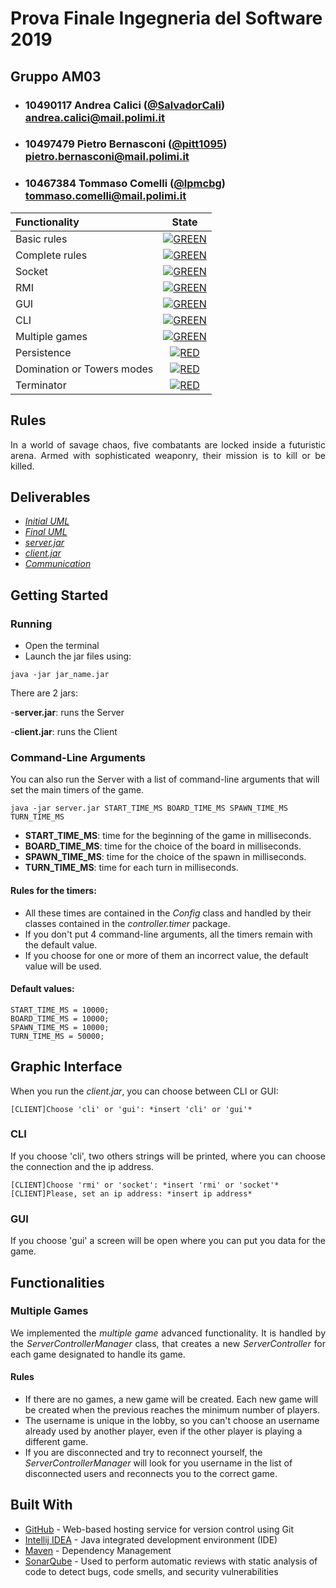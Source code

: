 # Prova Finale Ingegneria del Software 2019
## Gruppo AM03

- ###   10490117    Andrea Calici ([@SalvadorCali](https://github.com/SalvadorCali))<br>andrea.calici@mail.polimi.it
- ###   10497479    Pietro Bernasconi ([@pitt1095](https://github.com/pitt1095))<br>pietro.bernasconi@mail.polimi.it
- ###   10467384    Tommaso Comelli ([@lpmcbg](https://github.com/lpmcbg))<br>tommaso.comelli@mail.polimi.it

| Functionality | State |
|:-----------------------|:------------------------------------:|
| Basic rules | [![GREEN](https://placehold.it/15/44bb44/44bb44)](#) |
| Complete rules | [![GREEN](https://placehold.it/15/44bb44/44bb44)](#) |
| Socket | [![GREEN](https://placehold.it/15/44bb44/44bb44)](#) |
| RMI | [![GREEN](https://placehold.it/15/44bb44/44bb44)](#) |
| GUI | [![GREEN](https://placehold.it/15/44bb44/44bb44)](#) |
| CLI | [![GREEN](https://placehold.it/15/44bb44/44bb44)](#) |
| Multiple games | [![GREEN](https://placehold.it/15/44bb44/44bb44)](#) |
| Persistence | [![RED](https://placehold.it/15/f03c15/f03c15)](#) |
| Domination or Towers modes | [![RED](https://placehold.it/15/f03c15/f03c15)](#) |
| Terminator | [![RED](https://placehold.it/15/f03c15/f03c15)](#) |

<!--
[![RED](https://placehold.it/15/f03c15/f03c15)](#)
[![YELLOW](https://placehold.it/15/ffdd00/ffdd00)](#)
[![GREEN](https://placehold.it/15/44bb44/44bb44)](#)
-->

## Rules

<p text align="justify">In a world of savage chaos, five combatants are locked inside a futuristic arena. Armed with sophisticated weaponry, their mission is to kill or be killed.<p text align="justify">

## Deliverables

* [*Initial UML*](https://github.com/SalvadorCali/am03-ing-sw-2019-Bernasconi-Calici-Comelli/blob/master/deliverables/Initial-UML.pdf)
* [*Final UML*](https://github.com/SalvadorCali/am03-ing-sw-2019-Bernasconi-Calici-Comelli/blob/master/deliverables/Final-UML.pdf)
* [*server.jar*](https://github.com/SalvadorCali/am03-ing-sw-2019-Bernasconi-Calici-Comelli/blob/master/deliverables/server.jar)
* [*client.jar*](https://github.com/SalvadorCali/am03-ing-sw-2019-Bernasconi-Calici-Comelli/blob/master/deliverables/client.jar)
* [*Communication*](https://github.com/SalvadorCali/am03-ing-sw-2019-Bernasconi-Calici-Comelli/blob/master/deliverables/Communication.pdf)

## Getting Started

### Running

* Open the terminal
* Launch the jar files using:
```
java -jar jar_name.jar
```
There are 2 jars:

-**server.jar**: runs the Server

-**client.jar**: runs the Client

### Command-Line Arguments

You can also run the Server with a list of command-line arguments that will set the main timers of the game.
```
java -jar server.jar START_TIME_MS BOARD_TIME_MS SPAWN_TIME_MS TURN_TIME_MS
```
* **START_TIME_MS**: time for the beginning of the game in milliseconds.
* **BOARD_TIME_MS**: time for the choice of the board in milliseconds.
* **SPAWN_TIME_MS**: time for the choice of the spawn in milliseconds.
* **TURN_TIME_MS**: time for each turn in milliseconds.

#### Rules for the timers:

* All these times are contained in the <i>Config</i> class and handled by their classes contained in the <i>controller.timer</i> package. 
* If you don't put 4 command-line arguments, all the timers remain with the default value. 
* If you choose for one or more of them an incorrect value, the default value will be used.

#### Default values:
```
START_TIME_MS = 10000;
BOARD_TIME_MS = 10000;
SPAWN_TIME_MS = 10000;
TURN_TIME_MS = 50000;
```

## Graphic Interface

When you run the <i>client.jar</i>, you can choose between CLI or GUI:
```
[CLIENT]Choose 'cli' or 'gui': *insert 'cli' or 'gui'*
```

### CLI

<p text align="justify">If you choose 'cli', two others strings will be printed, where you can choose the connection and the ip address.<p text align="justify">
  
```
[CLIENT]Choose 'rmi' or 'socket': *insert 'rmi' or 'socket'*
[CLIENT]Please, set an ip address: *insert ip address*
```
  
### GUI

<p text align="justify">If you choose 'gui' a screen will be open where you can put you data for the game.<p text align="justify">

## Functionalities

### Multiple Games

<p text align="justify">We implemented the <i>multiple game</i> advanced functionality. It is handled by the <i>ServerControllerManager</i> class, that creates a new <i>ServerController</i> for each game designated to handle its game.<p text align="justify">

#### Rules

* If there are no games, a new game will be created. Each new game will be created when the previous reaches the minimum number of players.
* The username is unique in the lobby, so you can't choose an username already used by another player, even if the other player is playing a different game.
* If you are disconnected and try to reconnect yourself, the <i>ServerControllerManager</i> will look for you username in the list of disconnected users and reconnects you to the correct game.


## Built With

* [GitHub](https://github.com/) - Web-based hosting service for version control using Git
* [Intellij IDEA](https://www.jetbrains.com/idea/) - Java integrated development environment (IDE)
* [Maven](https://maven.apache.org/) - Dependency Management
* [SonarQube](https://www.sonarqube.org/) - Used  to perform automatic reviews with static analysis of code to detect bugs, code smells, and security vulnerabilities
